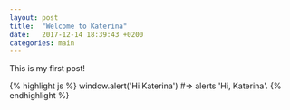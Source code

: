 ```yaml
---
layout: post
title:  "Welcome to Katerina"
date:   2017-12-14 18:39:43 +0200
categories: main
---
```


This is my first post!

{% highlight js %}
window.alert('Hi Katerina')
#=> alerts 'Hi, Katerina'.
{% endhighlight %}
